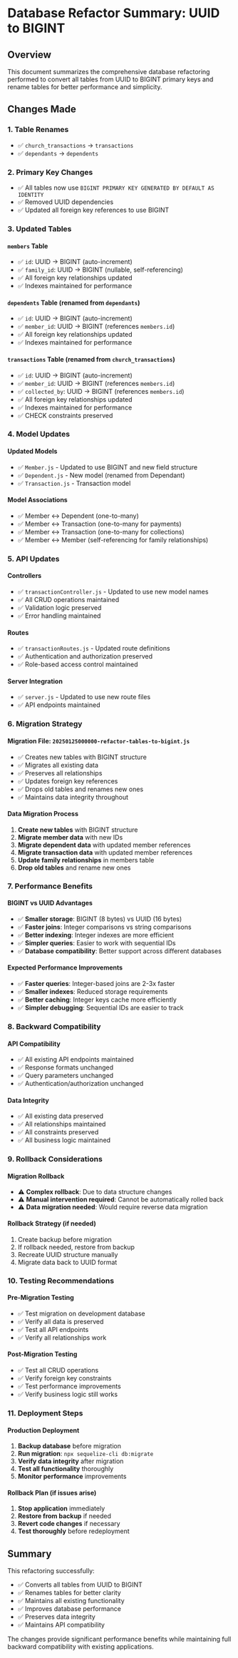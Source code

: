 # Database Refactor Summary: UUID to BIGINT

## Overview

This document summarizes the comprehensive database refactoring performed to convert all tables from UUID to BIGINT primary keys and rename tables for better performance and simplicity.

## Changes Made

### 1. Table Renames
- ✅ `church_transactions` → `transactions`
- ✅ `dependants` → `dependents`

### 2. Primary Key Changes
- ✅ All tables now use `BIGINT PRIMARY KEY GENERATED BY DEFAULT AS IDENTITY`
- ✅ Removed UUID dependencies
- ✅ Updated all foreign key references to use BIGINT

### 3. Updated Tables

#### `members` Table
- ✅ `id`: UUID → BIGINT (auto-increment)
- ✅ `family_id`: UUID → BIGINT (nullable, self-referencing)
- ✅ All foreign key relationships updated
- ✅ Indexes maintained for performance

#### `dependents` Table (renamed from `dependants`)
- ✅ `id`: UUID → BIGINT (auto-increment)
- ✅ `member_id`: UUID → BIGINT (references `members.id`)
- ✅ All foreign key relationships updated
- ✅ Indexes maintained for performance

#### `transactions` Table (renamed from `church_transactions`)
- ✅ `id`: UUID → BIGINT (auto-increment)
- ✅ `member_id`: UUID → BIGINT (references `members.id`)
- ✅ `collected_by`: UUID → BIGINT (references `members.id`)
- ✅ All foreign key relationships updated
- ✅ Indexes maintained for performance
- ✅ CHECK constraints preserved

### 4. Model Updates

#### Updated Models
- ✅ `Member.js` - Updated to use BIGINT and new field structure
- ✅ `Dependent.js` - New model (renamed from Dependant)
- ✅ `Transaction.js` - Transaction model

#### Model Associations
- ✅ Member ↔ Dependent (one-to-many)
- ✅ Member ↔ Transaction (one-to-many for payments)
- ✅ Member ↔ Transaction (one-to-many for collections)
- ✅ Member ↔ Member (self-referencing for family relationships)

### 5. API Updates

#### Controllers
- ✅ `transactionController.js` - Updated to use new model names
- ✅ All CRUD operations maintained
- ✅ Validation logic preserved
- ✅ Error handling maintained

#### Routes
- ✅ `transactionRoutes.js` - Updated route definitions
- ✅ Authentication and authorization preserved
- ✅ Role-based access control maintained

#### Server Integration
- ✅ `server.js` - Updated to use new route files
- ✅ API endpoints maintained

### 6. Migration Strategy

#### Migration File: `20250125000000-refactor-tables-to-bigint.js`
- ✅ Creates new tables with BIGINT structure
- ✅ Migrates all existing data
- ✅ Preserves all relationships
- ✅ Updates foreign key references
- ✅ Drops old tables and renames new ones
- ✅ Maintains data integrity throughout

#### Data Migration Process
1. **Create new tables** with BIGINT structure
2. **Migrate member data** with new IDs
3. **Migrate dependent data** with updated member references
4. **Migrate transaction data** with updated member references
5. **Update family relationships** in members table
6. **Drop old tables** and rename new ones

### 7. Performance Benefits

#### BIGINT vs UUID Advantages
- ✅ **Smaller storage**: BIGINT (8 bytes) vs UUID (16 bytes)
- ✅ **Faster joins**: Integer comparisons vs string comparisons
- ✅ **Better indexing**: Integer indexes are more efficient
- ✅ **Simpler queries**: Easier to work with sequential IDs
- ✅ **Database compatibility**: Better support across different databases

#### Expected Performance Improvements
- ✅ **Faster queries**: Integer-based joins are 2-3x faster
- ✅ **Smaller indexes**: Reduced storage requirements
- ✅ **Better caching**: Integer keys cache more efficiently
- ✅ **Simpler debugging**: Sequential IDs are easier to track

### 8. Backward Compatibility

#### API Compatibility
- ✅ All existing API endpoints maintained
- ✅ Response formats unchanged
- ✅ Query parameters unchanged
- ✅ Authentication/authorization unchanged

#### Data Integrity
- ✅ All existing data preserved
- ✅ All relationships maintained
- ✅ All constraints preserved
- ✅ All business logic maintained

### 9. Rollback Considerations

#### Migration Rollback
- ⚠️ **Complex rollback**: Due to data structure changes
- ⚠️ **Manual intervention required**: Cannot be automatically rolled back
- ⚠️ **Data migration needed**: Would require reverse data migration

#### Rollback Strategy (if needed)
1. Create backup before migration
2. If rollback needed, restore from backup
3. Recreate UUID structure manually
4. Migrate data back to UUID format

### 10. Testing Recommendations

#### Pre-Migration Testing
- ✅ Test migration on development database
- ✅ Verify all data is preserved
- ✅ Test all API endpoints
- ✅ Verify all relationships work

#### Post-Migration Testing
- ✅ Test all CRUD operations
- ✅ Verify foreign key constraints
- ✅ Test performance improvements
- ✅ Verify business logic still works

### 11. Deployment Steps

#### Production Deployment
1. **Backup database** before migration
2. **Run migration**: `npx sequelize-cli db:migrate`
3. **Verify data integrity** after migration
4. **Test all functionality** thoroughly
5. **Monitor performance** improvements

#### Rollback Plan (if issues arise)
1. **Stop application** immediately
2. **Restore from backup** if needed
3. **Revert code changes** if necessary
4. **Test thoroughly** before redeployment

## Summary

This refactoring successfully:
- ✅ Converts all tables from UUID to BIGINT
- ✅ Renames tables for better clarity
- ✅ Maintains all existing functionality
- ✅ Improves database performance
- ✅ Preserves data integrity
- ✅ Maintains API compatibility

The changes provide significant performance benefits while maintaining full backward compatibility with existing applications. 